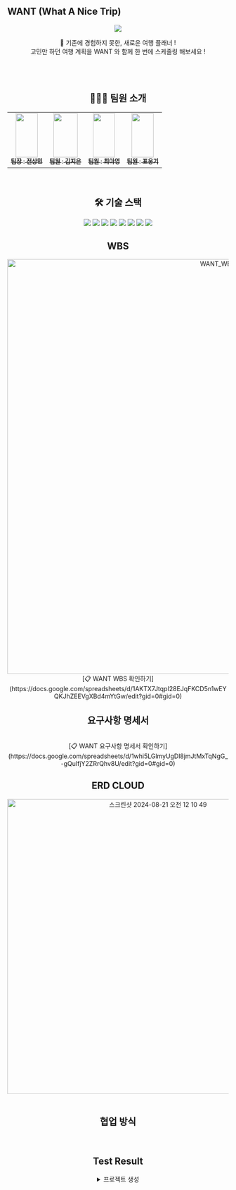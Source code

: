 ## WANT (What A Nice Trip)

<div align="center">
<p align="center"><img src="https://github.com/user-attachments/assets/99d9263c-7db9-4873-98d2-dd70102283c2"></p>

<div align="center">
🛫 기존에 경험하지 못한, 새로운 여행 플래너 !
  <br/>
  고민만 하던 여행 계획을 WANT 와 함께 한 번에 스케줄링 해보세요 !
</div>
<br/><br/><br/>

## 🚣🏻‍♀️ 팀원 소개

<table>  
  <tbody>
    <tr>
      <td align="center"><a href="https://github.com/jsangmin99"><img src="https://github.com/user-attachments/assets/3b9cc35b-b3b6-4762-b712-cd8ad8be25dc" width="50px" height="100px" alt=""/><br /><sub><b>팀장 : 전상민 </b></sub></a><br /></td>
      <td align="center"><a href="https://github.com/keemzleun"><img src="https://github.com/user-attachments/assets/25100313-4dad-461a-8eca-a8c9812eb803" width="55px" height="100px" alt=""/><br /><sub><b>팀원 : 김지은 </b></sub></a><br /></td>
      <td align="center"><a href="https://github.com/tteia"><img src="https://github.com/user-attachments/assets/79f6778e-49fb-4e8c-a0e2-127645daa2c7" width="50px" height="100px" alt=""/><br /><sub><b>팀원 : 최아영 </b></sub></a><br /></td>
      <td align="center"><a href="https://github.com/vydndrl"><img src="https://github.com/user-attachments/assets/a4303e46-5a52-4c08-a71e-f009029ba8ec" width="50px" height="100px" alt=""/><br /><sub><b>팀원 : 표웅기 </b></sub></a><br /></td>
    </tr>
  </tbody>
</table>
<br>

## 🛠 기술 스택

<div align=center>
<img src="https://img.shields.io/badge/java-007396?style=for-the-badge&logo=&logoColor=white">
<img src="https://img.shields.io/badge/springboot-6DB33F?style=for-the-badge&logo=springboot&logoColor=white">
<img src="https://img.shields.io/badge/vue3-007396?style=for-the-badge&logo=vuedotjs&logoColor=white">
 <img src="https://img.shields.io/badge/mariaDB-003545?style=for-the-badge&logo=mariaDB&logoColor=white"> 
<img src="https://img.shields.io/badge/html5-E34F26?style=for-the-badge&logo=html5&logoColor=white"> 
<img src="https://img.shields.io/badge/css-1572B6?style=for-the-badge&logo=css3&logoColor=white"> 
<img src="https://img.shields.io/badge/googleMaps-4285F4?style=for-the-badge&logo=googlemaps&logoColor=white">
<img src="https://img.shields.io/badge/Redis-DC382D?style=for-the-badge&logo=Redis&logoColor=white">

## WBS

<img width="942" alt="WANT_WBS" src="https://github.com/user-attachments/assets/a42f9f90-8f75-4c70-80ec-6612182c1248">
<br>
[📋 WANT WBS 확인하기](https://docs.google.com/spreadsheets/d/1AKTX7JtqpI28EJqFKCD5n1wEYQKJhZEEVgXBd4mYtGw/edit?gid=0#gid=0)
<br>

## 요구사항 명세서

<br>
[📋 WANT 요구사항 명세서 확인하기](https://docs.google.com/spreadsheets/d/1whi5LGlmyUgDl8jmJtMxTqNgG_-gQuIfjY2ZRrQhv8U/edit?gid=0#gid=0)
<br>

## ERD CLOUD

<img width="670" alt="스크린샷 2024-08-21 오전 12 10 49" src="https://github.com/user-attachments/assets/bb1bd6d5-d41f-4752-9d41-14e8b6b5f1eb">
</div>

<br>   
   
## 협업 방식

<br>

## Test Result

<details>
  <summary>프로젝트 생성 
  </summary>

![프로젝트 생성(1)](https://github.com/user-attachments/assets/1eacd24f-3c2a-4515-aa73-c0d8480f535b)
![프로젝트 생성(2)](https://github.com/user-attachments/assets/fb42df42-0f9c-48e0-b603-c07c1c78f701)

</details>
<br>
